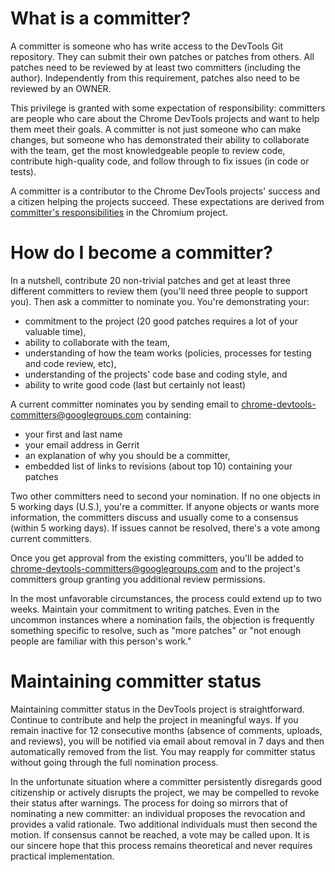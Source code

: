 # **What is a committer?**

A committer is someone who has write access to the DevTools Git repository. They can submit their own patches or patches from others. All patches need to be reviewed by at least two committers (including the author). Independently from this requirement, patches also need to be reviewed by an OWNER.

This privilege is granted with some expectation of responsibility: committers are people who care about the Chrome DevTools projects and want to help them meet their goals. A committer is not just someone who can make changes, but someone who has demonstrated their ability to collaborate with the team, get the most knowledgeable people to review code, contribute high-quality code, and follow through to fix issues (in code or tests).

A committer is a contributor to the Chrome DevTools projects' success and a citizen helping the projects succeed. These expectations are derived from [committer's responsibilities](https://www.chromium.org/developers/committers-responsibility/) in the Chromium project.

# **How do I become a committer?**

In a nutshell, contribute 20 non-trivial patches and get at least three different committers to review them (you'll need three people to support you). Then ask a committer to nominate you. You're demonstrating your:

* commitment to the project (20 good patches requires a lot of your valuable time),
* ability to collaborate with the team,
* understanding of how the team works (policies, processes for testing and code review, etc),
* understanding of the projects' code base and coding style, and
* ability to write good code (last but certainly not least)

A current committer nominates you by sending email to [chrome-devtools-committers@googlegroups.com](mailto:chrome-devtools-committers@googlegroups.com) containing:

* your first and last name
* your email address in Gerrit
* an explanation of why you should be a committer,
* embedded list of links to revisions (about top 10\) containing your patches

Two other committers need to second your nomination. If no one objects in 5 working days (U.S.), you're a committer. If anyone objects or wants more information, the committers discuss and usually come to a consensus (within 5 working days). If issues cannot be resolved, there's a vote among current committers.

Once you get approval from the existing committers, you'll be added to [chrome-devtools-committers@googlegroups.com](mailto:chrome-devtools-committers@googlegroups.com) and to the project's committers group granting you additional review permissions.

In the most unfavorable circumstances, the process could extend up to two weeks. Maintain your commitment to writing patches. Even in the uncommon instances where a nomination fails, the objection is frequently something specific to resolve, such as "more patches" or "not enough people are familiar with this person's work."

# **Maintaining committer status**

Maintaining committer status in the DevTools project is straightforward. Continue to contribute and help the project in meaningful ways. If you remain inactive for 12 consecutive months (absence of comments, uploads, and reviews), you will be notified via email about removal in 7 days and then automatically removed from the list. You may reapply for committer status without going through the full nomination process.

In the unfortunate situation where a committer persistently disregards good citizenship or actively disrupts the project, we may be compelled to revoke their status after warnings. The process for doing so mirrors that of nominating a new committer: an individual proposes the revocation and provides a valid rationale. Two additional individuals must then second the motion. If consensus cannot be reached, a vote may be called upon. It is our sincere hope that this process remains theoretical and never requires practical implementation.
